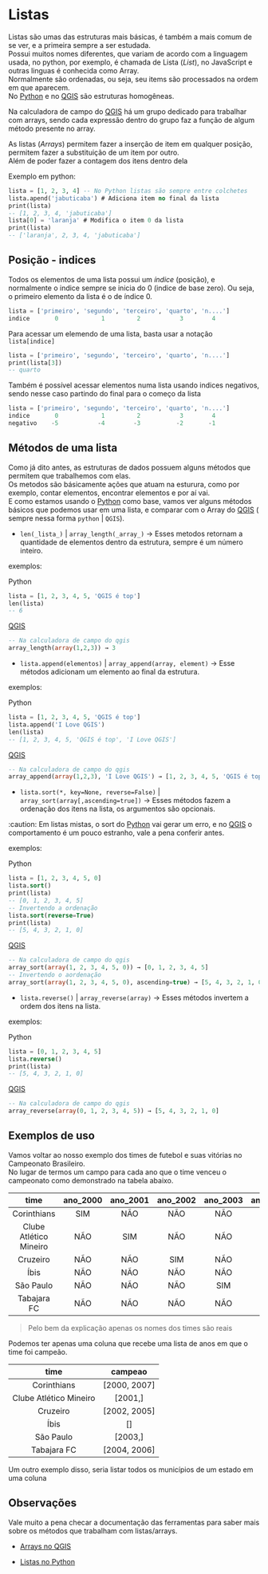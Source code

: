 # Listas

Listas são umas das estruturas mais básicas, é também a mais comum de se ver, e a primeira sempre a ser estudada.  
Possui muitos nomes diferentes, que variam de acordo com a linguagem usada, no python, por exemplo, é chamada de Lista (_List_), no JavaScript e outras linguas é conhecida como Array.  
Normalmente são ordenadas, ou seja, seu items são processados na ordem em que aparecem.  
No [Python](www.python.org) e no [QGIS](www.qgis.org) são estruturas homogêneas.

Na calculadora de campo do [QGIS](www.qgis.org) há um grupo dedicado para trabalhar com arrays, sendo cada expressão dentro do grupo faz a função de algum método presente no array.

As listas (_Arrays_) permitem fazer a inserção de item em qualquer posição, permitem fazer a substituição de um item por outro.  
Além de poder fazer a contagem dos itens dentro dela

Exemplo em python:

```SQL
lista = [1, 2, 3, 4] -- No Python listas são sempre entre colchetes
lista.apend('jabuticaba') # Adiciona item no final da lista
print(lista)
-- [1, 2, 3, 4, 'jabuticaba']
lista[0] = 'laranja' # Modifica o item 0 da lista
print(lista)
-- ['laranja', 2, 3, 4, 'jabuticaba']
```

## Posição - indices

Todos os elementos de uma lista possui um _índice_ (posição), e normalmente o indice sempre se inicia do 0 (indice de base zero). Ou seja, o primeiro elemento da lista é o de índice 0.

```python
lista = ['primeiro', 'segundo', 'terceiro', 'quarto', 'n....']
indice       0            1         2           3        4
```

Para acessar um elemendo de uma lista, basta usar a notação `lista[indice]`

```SQL
lista = ['primeiro', 'segundo', 'terceiro', 'quarto', 'n....']
print(lista[3])
-- quarto
```

Também é possível acessar elementos numa lista usando indices negativos, sendo nesse caso partindo do final para o começo da lista

```python
lista = ['primeiro', 'segundo', 'terceiro', 'quarto', 'n....']
indice       0            1         2           3        4
negativo    -5           -4        -3          -2       -1
```

## Métodos de uma lista

Como já dito antes, as estruturas de dados possuem alguns métodos que permitem que trabalhemos com elas.  
Os metodos são básicamente ações que atuam na esturura, como por exemplo, contar elementos, encontrar elementos e por aí vai.  
E como estamos usando o [Python](www.python.org) como base, vamos ver alguns métodos básicos que podemos usar em uma lista, e comparar com o Array do [QGIS](www.qgis.org) ( sempre nessa forma `python` | `QGIS`).

* `len(_lista_)` | `array_length(_array_)` -> Esses metodos retornam a quantidade de elementos dentro da estrutura, sempre é um número inteiro.

exemplos:

Python

```sql
lista = [1, 2, 3, 4, 5, 'QGIS é top']
len(lista)
-- 6
```

[QGIS](www.qgis.org)

```SQL
-- Na calculadora de campo do qgis
array_length(array(1,2,3)) → 3
```

* `lista.append(elementos)` | `array_append(array, element)` -> Esse métodos adicionam um elemento ao final da estrutura.

exemplos:

Python

```sql
lista = [1, 2, 3, 4, 5, 'QGIS é top']
lista.append('I Love QGIS')
len(lista)
-- [1, 2, 3, 4, 5, 'QGIS é top', 'I Love QGIS']
```

[QGIS](www.qgis.org)

```SQL
-- Na calculadora de campo do qgis
array_append(array(1,2,3), 'I Love QGIS') → [1, 2, 3, 4, 5, 'QGIS é top', 'I Love QGIS']
```

* `lista.sort(*, key=None, reverse=False)` | `array_sort(array[,ascending=true])` -> Esses métodos fazem a ordenação dos itens na lista, os argumentos são opcionais.

:caution: Em listas mistas, o sort do [Python](www.python.org) vai gerar um erro, e no [QGIS](www.qgis.org) o comportamento é um pouco estranho, vale a pena conferir antes.

exemplos:

Python

```sql
lista = [1, 2, 3, 4, 5, 0]
lista.sort()
print(lista)
-- [0, 1, 2, 3, 4, 5]
-- Invertendo a ordenação
lista.sort(reverse=True)
print(lista)
-- [5, 4, 3, 2, 1, 0]
```

[QGIS](www.qgis.org)

```SQL
-- Na calculadora de campo do qgis
array_sort(array(1, 2, 3, 4, 5, 0)) → [0, 1, 2, 3, 4, 5]
-- Invertendo o aordenação
array_sort(array(1, 2, 3, 4, 5, 0), ascending=true) → [5, 4, 3, 2, 1, 0]
```

* `lista.reverse()` | `array_reverse(array)` -> Esses métodos invertem a ordem dos itens na lista.

exemplos:

Python

```sql
lista = [0, 1, 2, 3, 4, 5]
lista.reverse()
print(lista)
-- [5, 4, 3, 2, 1, 0]
```

[QGIS](www.qgis.org)

```SQL
-- Na calculadora de campo do qgis
array_reverse(array(0, 1, 2, 3, 4, 5)) → [5, 4, 3, 2, 1, 0]
```

## Exemplos de uso

Vamos voltar ao nosso exemplo dos times de futebol e suas vitórias no Campeonato Brasileiro.  
No lugar de termos um campo para cada ano que o time venceu o campeonato como demonstrado na tabela abaixo.

|time                  |ano_2000|ano_2001|ano_2002|ano_2003|ano_2004|ano_2005|ano_2006|ano_2007|
|:--------------------:|:------:|:------:|:------:|:------:|:------:|:------:|:------:|:------:|
|Corinthians           |SIM     |NÃO     |NÃO     |NÃO     |NÃO     |NÃO     |NÃO     |SIM     |
|Clube Atlético Mineiro|NÃO     |SIM     |NÃO     |NÃO     |NÃO     |NÃO     |NÃO     |NÃO     |
|Cruzeiro              |NÃO     |NÃO     |SIM     |NÃO     |NÃO     |SIM     |NÃO     |NÃO     |
|Íbis                  |NÃO     |NÃO     |NÃO     |NÃO     |NÃO     |NÃO     |NÃO     |NÃO     |
|São Paulo             |NÃO     |NÃO     |NÃO     |SIM     |NAO     |NÃO     |NÃO     |NÃO     |
|Tabajara FC           |NÃO     |NÃO     |NÃO     |NÃO     |SIM     |NÃO     |SIM     |NÃO     |

> Pelo bem da explicação apenas os nomes dos times são reais

Podemos ter apenas uma coluna que recebe uma lista de anos em que o time foi campeão.

|time                  |campeao |
|:--------------------:|:------:|
|Corinthians           |[2000, 2007]|
|Clube Atlético Mineiro|[2001,]|
|Cruzeiro              |[2002, 2005]|
|Íbis                  |[]|
|São Paulo             |[2003,]|
|Tabajara FC           |[2004, 2006]|

Um outro exemplo disso, seria listar todos os municípios de um estado em uma coluna

## Observações

Vale muito a pena checar a documentação das ferramentas para saber mais sobre os métodos que trabalham com listas/arrays.

* [Arrays no QGIS](https://docs.qgis.org/3.22/en/docs/user_manual/expressions/functions_list.html#array-functions)

* [Listas no Python](https://docs.qgis.org/3.22/en/docs/user_manual/expressions/functions_list.html#array-functions)

